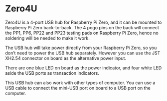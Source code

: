 <!--
---
name: Zero4U
class: board
type: usb hub
formfactor: pHAT
image: 'zero4u.png'
manufacturer: UUGear s.r.o.
description: 4-port USB hub for Raspberry Pi Zero
url: http://www.uugear.com/product/zero4u/
buy: http://www.uugear.com/product/zero4u/
pincount: 40
eeprom: no
power: 5v
-->
# Zero4U

Zero4U is a 4-port USB hub for Raspberry Pi Zero, and it can be mounted to Raspberry Pi Zero back-to-back. The 4 pogo pins on the back will connect the PP1, PP6, PP22 and PP23 testing pads on Raspberry Pi Zero, hence no soldering will be needed to make it work.

The USB hub will take power directly from your Raspberry Pi Zero, so you don’t need to power the USB hub separately. However you can use the JST XH2.54 connector on board as the alternative power input.

There are one blue LED on board as the power indicator, and four white LED aside the USB ports as transaction indicators.

This USB hub can also work with other types of computer. You can use a USB cable to connect the mini-USB port on board to a USB port on the computer.
